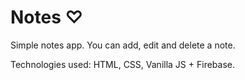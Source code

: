 # Notes ♡

Simple notes app. You can add, edit and delete a note. 

Technologies used: HTML, CSS, Vanilla JS + Firebase. 

